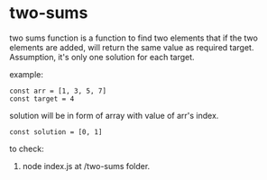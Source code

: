 # two-sums

two sums function is a function to find two elements that if the two elements are added, will return the same value as required target. Assumption, it's only one solution for each target.

example: 
```
const arr = [1, 3, 5, 7]
const target = 4
```
solution will be in form of array with value of arr's index.
```
const solution = [0, 1]
```

to check: 
1. node index.js at /two-sums folder.